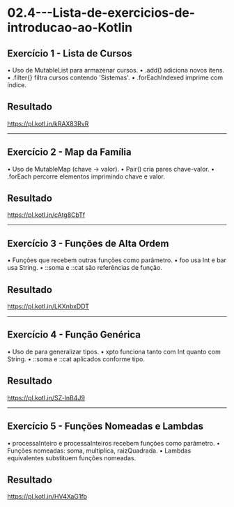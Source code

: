 # 02.4---Lista-de-exercicios-de-introducao-ao-Kotlin

 ## Exercício 1 - Lista de Cursos
• Uso de MutableList para armazenar cursos.
• .add() adiciona novos itens.
• .filter{} filtra cursos contendo 'Sistemas'.
• .forEachIndexed imprime com índice.

## Resultado 
https://pl.kotl.in/kRAX83RvR

-----------------------

## Exercício 2 - Map da Família
• Uso de MutableMap (chave -> valor).
• Pair() cria pares chave-valor.
• .forEach percorre elementos imprimindo chave e valor.

## Resultado
https://pl.kotl.in/cAtg8CbTf

------------------------

## Exercício 3 - Funções de Alta Ordem
• Funções que recebem outras funções como parâmetro.
• foo usa Int e bar usa String.
• ::soma e ::cat são referências de função.

## Resultado
https://pl.kotl.in/LKXnbxDDT

------------------------

## Exercício 4 - Função Genérica
• Uso de para generalizar tipos.
• xpto funciona tanto com Int quanto com String.
• ::soma e ::cat aplicados conforme tipo.

## Resultado
https://pl.kotl.in/SZ-lnB4J9

-------------------------

## Exercício 5 - Funções Nomeadas e Lambdas
• processaInteiro e processaInteiros recebem funções como parâmetro.
• Funções nomeadas: soma, multiplica, raizQuadrada.
• Lambdas equivalentes substituem funções nomeadas.

## Resultado
https://pl.kotl.in/HV4XaG1fb

